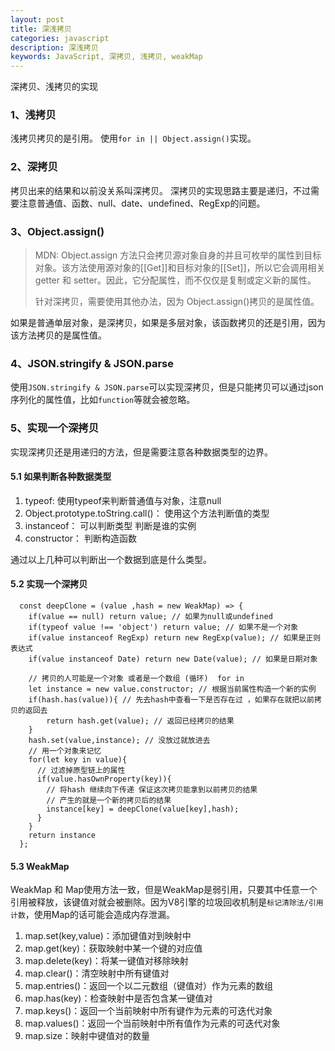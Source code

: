 ```yaml
---
layout: post
title: 深浅拷贝
categories: javascript
description: 深浅拷贝
keywords: JavaScript, 深拷贝, 浅拷贝, weakMap
---
```



深拷贝、浅拷贝的实现


### 1、浅拷贝

浅拷贝拷贝的是引用。 使用`for in || Object.assign()`实现。


### 2、深拷贝

拷贝出来的结果和以前没关系叫深拷贝。 深拷贝的实现思路主要是递归，不过需要注意普通值、函数、null、date、undefined、RegExp的问题。

### 3、Object.assign()

> MDN: Object.assign 方法只会拷贝源对象自身的并且可枚举的属性到目标对象。该方法使用源对象的[[Get]]和目标对象的[[Set]]，所以它会调用相关 getter 和 setter。因此，它分配属性，而不仅仅是复制或定义新的属性。
> 
> 针对深拷贝，需要使用其他办法，因为 Object.assign()拷贝的是属性值。

如果是普通单层对象，是深拷贝，如果是多层对象，该函数拷贝的还是引用，因为该方法拷贝的是属性值。

### 4、JSON.stringify & JSON.parse

使用`JSON.stringify & JSON.parse`可以实现深拷贝，但是只能拷贝可以通过json序列化的属性值，比如`function`等就会被忽略。

### 5、实现一个深拷贝

实现深拷贝还是用递归的方法，但是需要注意各种数据类型的边界。

#### 5.1 如果判断各种数据类型

1. typeof: 使用typeof来判断普通值与对象，注意null
2. Object.prototype.toString.call()： 使用这个方法判断值的类型
3. instanceof： 可以判断类型 判断是谁的实例
4. constructor： 判断构造函数

通过以上几种可以判断出一个数据到底是什么类型。

#### 5.2 实现一个深拷贝

```
  const deepClone = (value ,hash = new WeakMap) => {
    if(value == null) return value; // 如果为null或undefined
    if(typeof value !== 'object') return value; // 如果不是一个对象
    if(value instanceof RegExp) return new RegExp(value); // 如果是正则表达式
    if(value instanceof Date) return new Date(value); // 如果是日期对象

    // 拷贝的人可能是一个对象 或者是一个数组 (循环)  for in 
    let instance = new value.constructor; // 根据当前属性构造一个新的实例
    if(hash.has(value)){ // 先去hash中查看一下是否存在过 ，如果存在就把以前拷贝的返回去 
        return hash.get(value); // 返回已经拷贝的结果
    }
    hash.set(value,instance); // 没放过就放进去
    // 用一个对象来记忆
    for(let key in value){
      // 过滤掉原型链上的属性
      if(value.hasOwnProperty(key)){ 
        // 将hash 继续向下传递 保证这次拷贝能拿到以前拷贝的结果
        // 产生的就是一个新的拷贝后的结果
        instance[key] = deepClone(value[key],hash); 
      }
    }
    return instance
  };
```

#### 5.3 WeakMap

WeakMap 和 Map使用方法一致，但是WeakMap是弱引用，只要其中任意一个引用被释放，该键值对就会被删除。因为V8引擎的垃圾回收机制是`标记清除法/引用计数`，使用Map的话可能会造成内存泄漏。

1. map.set(key,value)：添加键值对到映射中
2. map.get(key)：获取映射中某一个键的对应值
3. map.delete(key)：将某一键值对移除映射
4. map.clear()：清空映射中所有键值对
5. map.entries()：返回一个以二元数组（键值对）作为元素的数组
6. map.has(key)：检查映射中是否包含某一键值对
7. map.keys()：返回一个当前映射中所有键作为元素的可迭代对象
8. map.values()：返回一个当前映射中所有值作为元素的可迭代对象
9. map.size：映射中键值对的数量




